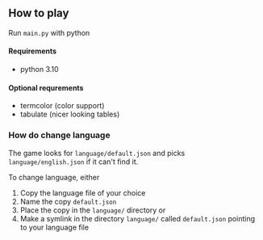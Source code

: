 ## How to play

Run `main.py` with python

#### Requirements

* python 3.10

#### Optional requrements

* termcolor (color support)
* tabulate (nicer looking tables)

### How do change language

The game looks for `language/default.json` and picks `language/english.json` if it can't find it.

To change language, either
1. Copy the language file of your choice
1. Name the copy `default.json`
1. Place the copy in the `language/` directory
or
1. Make a symlink in the directory `language/` called `default.json` pointing to your language file

